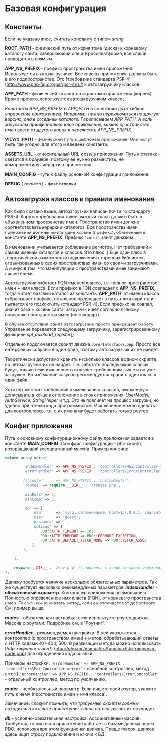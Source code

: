 # Базовая конфигурация

## Константы

Если не указано иное, считать константу с типом *string*.

**ROOT_PATH** - физический путь от корня тома (диска) к корневому каталогу сайта. Завершающий слеш. Кроссплатформа, все слеши приводятся в прямым.

**APP_NS_PREFIX** - префикс пространства имен приложения. Используется в автозагрузчике. Все классы приложения, должны быть в его подпространстве. Это [требование стандарта PSR-4] (http://www.php-fig.org/psr/psr-4/ru/) к автозагрузчику классов.

**APP_PATH** - физический каталог со скриптами приложения (корень). Кроме прочего, используется автозагрузчиком классов.

*Константы APP_NS_PREFIX и APP_PATH в сочетании дают гибкое управление приложением. Например, нужно переключиться на другую версию, она в соседнем каталоге. Переписываем APP_PATH. А если запускаем принципиально иное приложение, можно пространство имен вести от другого корня и переписать APP_NS_PREFIX.*

**VIEWS_PATH** - физический путь к шаблонам приложения. Они могут быть где угодно, для этого и введена константа.

**ASSETS_URL**  - относительный URL к css/js приложения. Путь к статике светится в браузере, поэтому ее нужно разместить, не компроментируя иерархию приложения.

**MAIN_CONFIG** - путь к файлу основноЙ конфигурации приложения.

**DEBUG** ( *boolean* ) - флаг отладки.

## Автозагрузка классов и правила именования

Как было сказано выше, автозагрузчик написан почти по стандарту PSR-4. Коротко требования такие: каждый класс должен быть в объявленном пространстве имен. Пространство имен должно соответствовать иерархии каталогов. Все пространства имен приложения должны иметь один корень (префикс), обявленный в константе **APP_NS_PREFIX**. Префикс `'core/'`  занят движком. 

В именовании учитывается соблюдение регистра. Нет требований к самим именам каталогов и классов. Это плюс :) Еще один плюс в теоретической возможности подключения сторонних библиотек, огранизованных в своих пространствах имен со своими загрузчиками. А минус в том, что манипуляции с пространствами имен занимают лишее время.

Автозагрузчик работает FQN именем класса, т.е. полное пространство имен + имя класса. Если префикс в FQN совпадает с **APP_NS_PREFIX**, тогда читает базовый каталог из константы **APP_PATH**, от имени класса отбрасывает префикс, остальное превращает в путь + имя скрипта и пытается его подключить (стандарт PSR-4). Если префикс не совпал, значит база = корень сайта, загрузчик ищет согласно полному описанию пространства имен (не стандарт).

В случае отсутствия файла автозагрузчик просто прекращает работу. Управление передается следующему загрузчику, зарегистрированному функцией *spl_autoload_register()*.

Отдельно подключается скрипт движка `core/Interfaces.php`. Просто все интерфейсы собраны в один файл, поэтому автозагрузчик их не найдет.

Теоретически допустимо хранить несколько классов в одном скрипте, но автозагрузчик их не найдет. Т.е. работать последующие классы будут, только если имя первого отвечает требованиям выше и он уже загружен. Во избежание казусов рекомендуется хранить один класс = один файл.

Хотя нет жестких требований к именованию классов, рекомендую дописывать в конце их положение в слоях приложения: *UserModel, AuthService, StringHelper* и т.д. Это не повлияет на процесс загрузки, но удобно при чтении кода программистом. Исключение можно сделать для контроллеров, т.к. с их именами будет работать только роутер.

## Конфиг приложения

Путь к основному конфигурационному файлу приложения задается в константе **MAIN_CONFIG**. Сам файл конфигурации - php-скрипт, возвращающий ассоциативный массив. Пример конфига:
```PHP
return array_merge(
    [
        'indexHandler' => APP_NS_PREFIX . 'controllers\MainController->welcome',
        'errorHandler' => APP_NS_PREFIX . 'controllers\ErrorController',
        
        //'router'     => APP_NS_PREFIX . 'CustomRouter',
        'routes' => require __DIR__ . '/routes.php',
        
        'minPass' => 5, 
        'minComb' => 3,
        
        'db' => [
            'dsn'      => 'mysql:dbname=base0; host=127.0.0.1; charset=UTF8',
            'user'     => 'guest',
            'password' => '',
            'options' => [
                PDO::ATTR_TIMEOUT => 10,                         
                PDO::ATTR_ERRMODE => PDO::ERRMODE_EXCEPTION,     
                PDO::ATTR_DEFAULT_FETCH_MODE => PDO::FETCH_ASSOC
            ],
        ],

    ],
    
    require __DIR__ . '/env.php' //сливаемся с конфигом среды окружения (конфиг конкретного сервера)
);
```

Движку требуется наличие нескольких обязательных параметров. Так же существует несколько рекомендуемых параметров.
***indexHandler***  - **обязательный параметр**. Контроллер приложения по умолчанию. Полностью определённое имя класса (FQN), от корневого пространства имен. Так же нужно указать метод, если он отличается от дефолтного. См. пример выше.

***routes*** - обязательная настройка, если используете роутер движка. Массив с роутами. Подробнее см. в "Роутинг". 

***errorHandler*** - рекомендуемая настройка. В ней указывается контроллер (с пространством имен) + метод, обрабатывающий ответы с HTTP кодами 401-404, 500. В реализации метода можно использовать [*http_response_code()*] (http://php.net/manual/ru/function.http-response-code.php) для определения кода ошибки.

Примеры настройки:
`'errorHandler' => APP_NS_PREFIX . 'controllers\MainController->error'` - основной контроллер, метод error()
`'errorHandler' => APP_NS_PREFIX . 'controllers\ErrorController'` - отдельный контроллер, метод по умолчанию.

***router*** - необязательный параметр. Если пишете свой роутер, укажите путь к нему (пространство имен + имя класса). 

Замечание: *следует помнить, что требуемые скрипты должны находится в каталоге приложения, иначе автозагрузчик их не найдет.*

***db*** - условно-обязательная настройка. Ассоциативный массив. Требуется, только если приложение работает с базами данных через PDO, используя при этом функционал движка. Проще говоря, движок здесь ищет строку подключения и ключи к БД.
